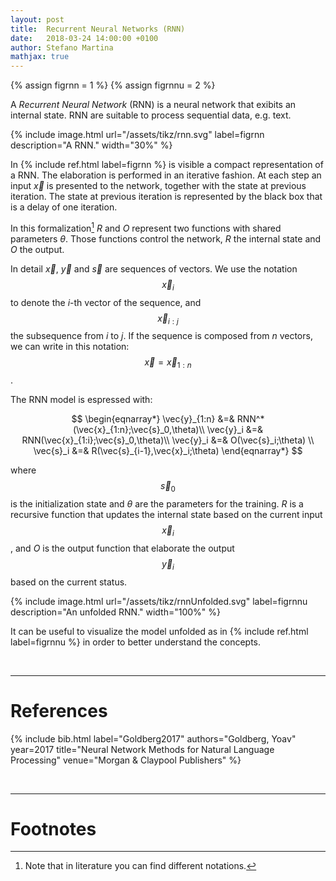 ```yaml
---
layout: post
title:  Recurrent Neural Networks (RNN)
date:   2018-03-24 14:00:00 +0100
author: Stefano Martina
mathjax: true
---
```

{% assign figrnn = 1 %}
{% assign figrnnu = 2 %}

A *Recurrent Neural Network* (RNN) is a neural network that exibits an internal state. RNN are suitable to process sequential data, e.g. text.

{% include image.html url="/assets/tikz/rnn.svg" label=figrnn description="A RNN." width="30%" %}

In {% include ref.html label=figrnn %} is visible a compact representation of a RNN. The elaboration is performed in an iterative fashion. At each step an input $\vec{x}$ is presented to the network, together with the state at previous iteration. The state at previous iteration is represented by the black box that is a delay of one iteration.

In this formalization[^fn1] $R$ and $O$ represent two functions with shared parameters $\theta$. Those functions control the network, $R$ the internal state and $O$ the output.

In detail $\vec{x}$, $\vec{y}$ and $\vec{s}$ are sequences of vectors. We use the notation $$\vec{x}_i$$ to denote the $i$-th vector of the sequence, and $$\vec{x}_{i:j}$$ the subsequence from $i$ to $j$. If the sequence is composed from $n$ vectors, we can write in this notation: $$\vec{x} = \vec{x}_{1:n}$$.

The RNN model is espressed with:

$$
\begin{eqnarray*}
    \vec{y}_{1:n} &=& RNN^*(\vec{x}_{1:n};\vec{s}_0,\theta)\\
    \vec{y}_i &=& RNN(\vec{x}_{1:i};\vec{s}_0,\theta)\\
    \vec{y}_i &=& O(\vec{s}_i;\theta) \\
    \vec{s}_i &=& R(\vec{s}_{i-1},\vec{x}_i;\theta)
\end{eqnarray*}
$$

where $$\vec{s}_0$$ is the initialization state and $\theta$ are the parameters for the training. $R$ is a recursive function that updates the internal state based on the current input $$\vec{x}_i$$, and $O$ is the output function that elaborate the output $$\vec{y}_i$$ based on the current status.

{% include image.html url="/assets/tikz/rnnUnfolded.svg" label=figrnnu description="An unfolded RNN." width="100%" %}

It can be useful to visualize the model unfolded as in {% include ref.html label=figrnnu %} in order to better understand the concepts.

<br>

---

# References
{% include bib.html label="Goldberg2017" authors="Goldberg, Yoav" year=2017 title="Neural Network Methods for Natural Language Processing" venue="Morgan & Claypool Publishers" %}

<br>

---

# Footnotes

[^fn1]: Note that in literature you can find different notations.
